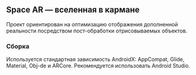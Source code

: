 ## Space AR — вселенная в кармане

Проект ориентирован на оптимизацию отображения дополненной реальности посредством пост-обработки отрисовываемых объектов.

### Сборка

Используется стандартная зависимость AndroidX: AppCompat, Glide, Material, Obj-de и ARCore. Рекомендуется использовать Android Studio.
